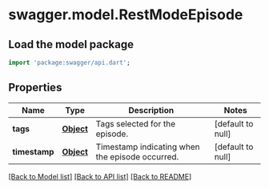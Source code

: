 # swagger.model.RestModeEpisode

## Load the model package
```dart
import 'package:swagger/api.dart';
```

## Properties
Name | Type | Description | Notes
------------ | ------------- | ------------- | -------------
**tags** | [**Object**](Object.md) | Tags selected for the episode. | [default to null]
**timestamp** | [**Object**](Object.md) | Timestamp indicating when the episode occurred. | [default to null]

[[Back to Model list]](../README.md#documentation-for-models) [[Back to API list]](../README.md#documentation-for-api-endpoints) [[Back to README]](../README.md)

